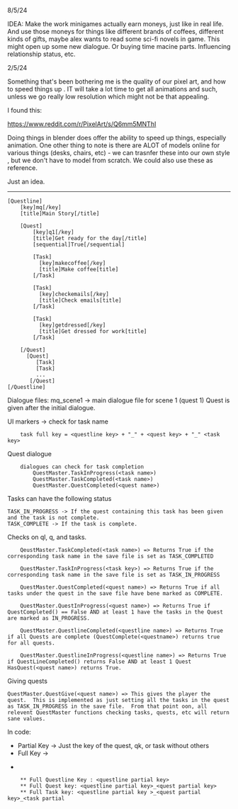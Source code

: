 8/5/24

IDEA: Make the work minigames actually earn moneys, just like in real life.  And use those moneys for things like different brands of coffees, different kinds of gifts, maybe alex wants to read some sci-fi novels in game.  This might open up some new dialogue.  Or buying time macine parts. Influencing relationship status, etc.

2/5/24

Something that's been bothering me is the quality of our pixel art, and how to speed things up .  IT will take a lot time to get all animations and such, unless we go really low resolution which might not be that appealing.

I found this:

https://www.reddit.com/r/PixelArt/s/Q6mm5MNThI

Doing things in blender does offer the ability to speed up things, especially animation.
One other thing to note is there are ALOT of models online for various things (desks, chairs, etc) - we can trasnfer these into our own style , but we don't have to model from scratch.  We could also use these as reference.

Just an idea.

---

```
[Questline]
	[key]mq[/key]
	[title]Main Story[/title]
	
	[Quest]
		[key]q1[/key]
		[title]Get ready for the day[/title]
		[sequential]True[/sequential]

	    [Task]
	      [key]makecoffee[/key]
	      [title]Make coffee[title]
	    [/Task]
	    
	    [Task]
	      [key]checkemails[/key]
	      [title]Check emails[title]
	    [/Task]
	    
	    [Task]
	      [key]getdressed[/key]
	      [title]Get dressed for work[title]
	    [/Task]
	    
	[/Quest] 
	  [Quest]
		 [Task]
		 [Task]
		 ...
	   [/Quest]
[/Questline]
```

Dialogue files:
mq_scene1 -> main dialogue file for scene 1 (quest 1)
	Quest is given after the initial dialogue. 

UI markers -> check for task name
```
	task full key = <questline key> + "_" + <quest key> + "_" <task key>
```

Quest dialogue
```
	dialogues can check for task completion
		QuestMaster.TaskInProgress(<task name>)
		QuestMaster.TaskCompleted(<task name>)
		QuestMaster.QuestCompleted(<quest name>)
```


Tasks can have the following status
```
TASK_IN_PROGRESS -> If the quest containing this task has been given and the task is not complete.
TASK_COMPLETE -> If the task is complete.
```

Checks on ql, q, and tasks.
```
	QeustMaster.TaskCompleted(<task name>) => Returns True if the corresponding task name in the save file is set as TASK_COMPLETED

	QuestMaster.TaskInProgress(<task key>) => Returns True if the corresponding task name in the save file is set as TASK_IN_PROGRESS

	QuestMaster.QuestCompleted(<quest name>) => Returns True if all tasks under the quest in the save file have bene marked as COMPLETE.
	
	QuestMaster.QuestInProgress(<quest name>) => Returns True if QuestCompleted() == False AND at least 1 have the tasks in the Quest are marked as IN_PROGRESS.
	
	QuestMaster.QuestlineCompleted(<questline name>) => Returns True if all Quests are complete (QuestComplete(<questname>) returns true for all quests.
	
	QuestMaster.QuestlineInProgress(<questline name>) => Returns True if QuestLineCompleted() returns False AND at least 1 Quest HasQuest(<quest name>) returns True.
```

Giving quests
```
QuestMaster.QuestGive(<quest name>) => This gives the player the quest.  This is implemented as just setting all the tasks in the quest as TASK_IN_PROGRESS in the save file.  From that point oon, all relevent QuestMaster functions checking tasks, quests, etc will return sane values.
```

In code:
* Partial Key -> Just the key of the quest, qk, or task without others
* Full Key ->
* ```
```
	** Full Questline Key : <questline partial key>
	** Full Quest key: <questline partial key>_<quest partial key>
	** Full Task key: <questline partial key >_<quest partial key>_<task partial 
```
